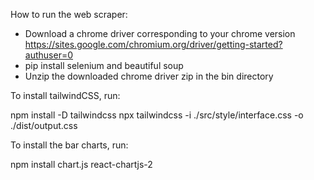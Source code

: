 How to run the web scraper:

- Download a chrome driver corresponding to your chrome version https://sites.google.com/chromium.org/driver/getting-started?authuser=0
- pip install selenium and beautiful soup
- Unzip the downloaded chrome driver zip in the bin directory

To install tailwindCSS, run:

npm install -D tailwindcss
npx tailwindcss -i ./src/style/interface.css -o ./dist/output.css

To install the bar charts, run: 

npm install chart.js react-chartjs-2